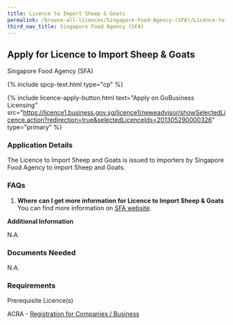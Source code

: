 ```yaml
---
title: Licence to Import Sheep & Goats
permalink: /browse-all-licences/Singapore-Food-Agency-(SFA)/Licence-to-Import-Sheep-&-Goats
third_nav_title: Singapore Food Agency (SFA)
---
```


## Apply for Licence to Import Sheep & Goats

Singapore Food Agency (SFA)

{% include spcp-text.html type="cp" %}

{% include licence-apply-button.html text="Apply on GoBusiness Licensing" src="https://licence1.business.gov.sg/licence1/neweadvisor/showSelectedLicence.action?redirection=true&selectedLicenceIds=201305290000326" type="primary" %}

<H3>Application Details</H3>

<p>The Licence to Import Sheep and Goats is issued to importers by Singapore Food Agency to import Sheep and Goats.</p>
<h3>FAQs</h3>
<ol>
<li><strong>Where can I get more information for Licence to Import Sheep & Goats</strong> <br />You can find more information on <a href="https://www.sfa.gov.sg/food-import-export/import-export-transshipment-of-live-poultry-livestock" target="_blank" rel="noopener">SFA website</a>.</li>
</ol>

<strong>Additional Information</strong>

N.A.

<H3>Documents Needed</H3>

N.A.

<H3>Requirements</H3>

<p>Prerequisite Licence(s)</p>
 <p>ACRA - <a href="https://www.acra.gov.sg/Home/" target="_blank" rel="noopener">Registration for Companies / Business</a></p>

